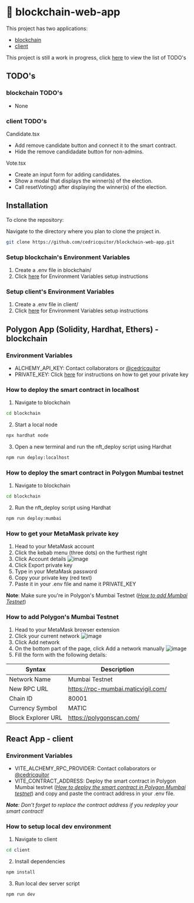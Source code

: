 # 💎 blockchain-web-app
This project has two applications:
- [blockchain](#polygon-app-solidity-hardhat-ethers---blockchain)
- [client](#react-app---client)

This project is still a work in progress, click [here](#todos) to view the list of TODO's

## TODO's
### blockchain TODO's
- None

### client TODO's
Candidate.tsx
- Add remove candidate button and connect it to the smart contract.
- Hide the remove candidadate button for non-admins.

Vote.tsx
- Create an input form for adding candidates.
- Show a modal that displays the winner(s) of the election.
- Call resetVoting() after displaying the winner(s) of the election.


## Installation
To clone the repository:

Navigate to the directory where you plan to clone the project in.
```bash
git clone https://github.com/cedricquitor/blockchain-web-app.git
```

### Setup blockchain's Environment Variables
1. Create a .env file in blockchain/
2. Click [here](#environment-variables) for Environment Variables setup instructions

### Setup client's Environment Variables
1. Create a .env file in client/
2. Click [here](#environment-variables-1) for Environment Variables setup instructions

## Polygon App (Solidity, Hardhat, Ethers) - blockchain
### Environment Variables
- ALCHEMY_API_KEY: Contact collaborators or [@cedricquitor](https://github.com/cedricquitor/blockchain-web-app)
- PRIVATE_KEY: Click [here](#how-to-get-your-metamask-private-key) for instructions on how to get your private key

### How to deploy the smart contract in localhost
1. Navigate to blockchain
```bash
cd blockchain
```
2. Start a local node
```bash
npx hardhat node
```
3. Open a new terminal and run the nft_deploy script using Hardhat
```bash
npm run deploy:localhost
```

### How to deploy the smart contract in Polygon Mumbai testnet
1. Navigate to blockchain
```bash
cd blockchain
```
2. Run the nft_deploy script using Hardhat
```bash
npm run deploy:mumbai
```

### How to get your MetaMask private key
1. Head to your MetaMask account
2. Click the kebab menu (three dots) on the furthest right
3. Click Account details
![image](https://user-images.githubusercontent.com/89262762/234272783-6885406e-298e-4e48-8fbd-5cbfce74e9cf.png)
4. Click Export private key
5. Type in your MetaMask password
6. Copy your private key (red text)
7. Paste it in your .env file and name it PRIVATE_KEY

**Note**: Make sure you're in Polygon's Mumbai Testnet ([*How to add Mumbai Testnet*](#how-to-add-polygons-mumbai-testnet))

### How to add Polygon's Mumbai Testnet
1. Head to your MetaMask browser extension
2. Click your current network
![image](https://user-images.githubusercontent.com/89262762/234273391-1ba72845-f6ce-4114-8b69-0dd8641bd9e0.png)
3. Click Add network
4. On the bottom part of the page, click Add a network manually
![image](https://user-images.githubusercontent.com/89262762/234273639-cbf63f5d-c944-451e-9cfa-10bf8a7484c0.png)
5. Fill the form with the following details:

| Syntax             | Description                        |
|--------------------|------------------------------------|
| Network Name       | Mumbai Testnet                     |
| New RPC URL        | https://rpc-mumbai.maticvigil.com/ |
| Chain ID           | 80001                              |
| Currency Symbol    | MATIC                              |
| Block Explorer URL | https://polygonscan.com/           |

## React App - client
### Environment Variables
- VITE_ALCHEMY_RPC_PROVIDER: Contact collaborators or [@cedricquitor](https://github.com/cedricquitor/blockchain-web-app)
- VITE_CONTRACT_ADDRESS: Deploy the smart contract in Polygon Mumbai testnet ([*How to deploy the smart contract in Polygon Mumbai testnet*](#how-to-deploy-the-smart-contract-in-polygon-mumbai-testnet)) and copy and paste the contract address in your .env file.

***Note**: Don't forget to replace the contract address if you redeploy your smart contract!*

### How to setup local dev environment
1. Navigate to client
```bash
cd client
```
2. Install dependencies
```bash
npm install
```
3. Run local dev server script
```bash
npm run dev
```
